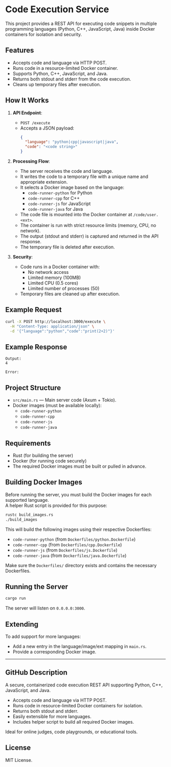 # Code Execution Service

This project provides a REST API for executing code snippets in multiple programming languages (Python, C++, JavaScript, Java) inside Docker containers for isolation and security.

## Features

- Accepts code and language via HTTP POST.
- Runs code in a resource-limited Docker container.
- Supports Python, C++, JavaScript, and Java.
- Returns both stdout and stderr from the code execution.
- Cleans up temporary files after execution.

## How It Works

1. **API Endpoint**:  
   - `POST /execute`  
   - Accepts a JSON payload:
     ```json
     {
       "language": "python|cpp|javascript|java",
       "code": "<code string>"
     }
     ```

2. **Processing Flow**:
   - The server receives the code and language.
   - It writes the code to a temporary file with a unique name and appropriate extension.
   - It selects a Docker image based on the language:
     - `code-runner-python` for Python
     - `code-runner-cpp` for C++
     - `code-runner-js` for JavaScript
     - `code-runner-java` for Java
   - The code file is mounted into the Docker container at `/code/user.<ext>`.
   - The container is run with strict resource limits (memory, CPU, no network).
   - The output (stdout and stderr) is captured and returned in the API response.
   - The temporary file is deleted after execution.

3. **Security**:
   - Code runs in a Docker container with:
     - No network access
     - Limited memory (100MB)
     - Limited CPU (0.5 cores)
     - Limited number of processes (50)
   - Temporary files are cleaned up after execution.

## Example Request

```bash
curl -X POST http://localhost:3000/execute \
  -H "Content-Type: application/json" \
  -d '{"language":"python","code":"print(2+2)"}'
```

## Example Response

```
Output:
4

Error:
```

## Project Structure

- `src/main.rs` — Main server code (Axum + Tokio).
- Docker images (must be available locally):
  - `code-runner-python`
  - `code-runner-cpp`
  - `code-runner-js`
  - `code-runner-java`

## Requirements

- Rust (for building the server)
- Docker (for running code securely)
- The required Docker images must be built or pulled in advance.

## Building Docker Images

Before running the server, you must build the Docker images for each supported language.  
A helper Rust script is provided for this purpose:

```bash
rustc build_images.rs 
./build_images  
```

This will build the following images using their respective Dockerfiles:
- `code-runner-python` (from `Dockerfiles/python.Dockerfile`)
- `code-runner-cpp` (from `Dockerfiles/cpp.Dockerfile`)
- `code-runner-js` (from `Dockerfiles/js.Dockerfile`)
- `code-runner-java` (from `Dockerfiles/java.Dockerfile`)

Make sure the `Dockerfiles/` directory exists and contains the necessary Dockerfiles.

## Running the Server

```bash
cargo run
```

The server will listen on `0.0.0.0:3000`.

## Extending

To add support for more languages:
- Add a new entry in the language/image/ext mapping in `main.rs`.
- Provide a corresponding Docker image.

---

## GitHub Description

A secure, containerized code execution REST API supporting Python, C++, JavaScript, and Java.  
- Accepts code and language via HTTP POST.
- Runs code in resource-limited Docker containers for isolation.
- Returns both stdout and stderr.
- Easily extensible for more languages.
- Includes helper script to build all required Docker images.

Ideal for online judges, code playgrounds, or educational tools.

## License

MIT License.
